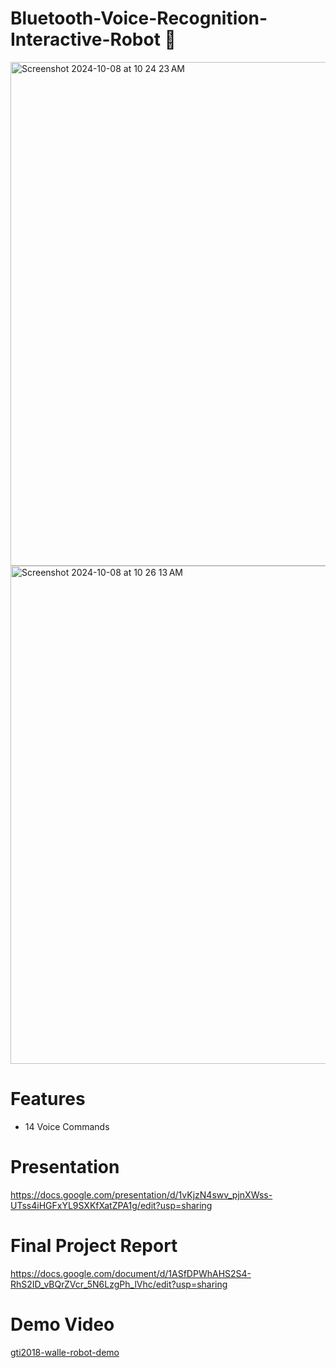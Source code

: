# Bluetooth-Voice-Recognition-Interactive-Robot 🤖 

<img width="806" alt="Screenshot 2024-10-08 at 10 24 23 AM" src="https://github.com/user-attachments/assets/365c4e41-f82e-4149-b902-9f9a12b5c2e0">
<img width="797" alt="Screenshot 2024-10-08 at 10 26 13 AM" src="https://github.com/user-attachments/assets/8c8d1252-47a2-4725-8d12-acc69d53ddb8">



# Features 
- 14 Voice Commands 


# Presentation 
https://docs.google.com/presentation/d/1vKjzN4swv_pjnXWss-UTss4iHGFxYL9SXKfXatZPA1g/edit?usp=sharing

# Final Project Report
https://docs.google.com/document/d/1ASfDPWhAHS2S4-RhS2ID_vBQrZVcr_5N6LzgPh_lVhc/edit?usp=sharing

# Demo Video
[gti2018-walle-robot-demo](https://drive.google.com/file/d/1iN1NGW8EEQl8gA6JNFDHvS8DUGD_WMEL/view?usp=sharing)
